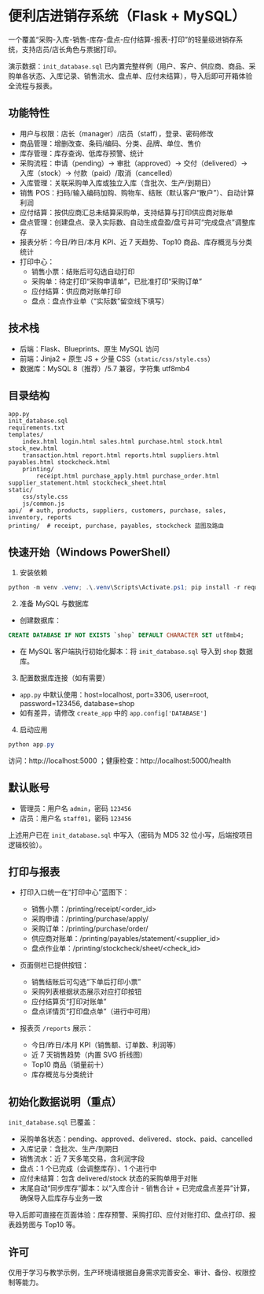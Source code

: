 # 便利店进销存系统（Flask + MySQL）

一个覆盖“采购-入库-销售-库存-盘点-应付结算-报表-打印”的轻量级进销存系统，支持店员/店长角色与票据打印。

演示数据：`init_database.sql` 已内置完整样例（用户、客户、供应商、商品、采购单各状态、入库记录、销售流水、盘点单、应付未结算），导入后即可开箱体验全流程与报表。

## 功能特性

- 用户与权限：店长（manager）/店员（staff），登录、密码修改
- 商品管理：增删改查、条码/编码、分类、品牌、单位、售价
- 库存管理：库存查询、低库存预警、统计
- 采购流程：申请（pending）→ 审批（approved）→ 交付（delivered）→ 入库（stock）→ 付款（paid）/取消（cancelled）
- 入库管理：关联采购单入库或独立入库（含批次、生产/到期日）
- 销售 POS：扫码/输入编码加购、购物车、结账（默认客户“散户”）、自动计算利润
- 应付结算：按供应商汇总未结算采购单，支持结算与打印供应商对账单
- 盘点管理：创建盘点、录入实际数、自动生成盘盈/盘亏并可“完成盘点”调整库存
- 报表分析：今日/昨日/本月 KPI、近 7 天趋势、Top10 商品、库存概览与分类统计
- 打印中心：
  - 销售小票：结账后可勾选自动打印
  - 采购单：待定打印“采购申请单”，已批准打印“采购订单”
  - 应付结算：供应商对账单打印
  - 盘点：盘点作业单（“实际数”留空线下填写）

## 技术栈

- 后端：Flask、Blueprints、原生 MySQL 访问
- 前端：Jinja2 + 原生 JS + 少量 CSS（`static/css/style.css`）
- 数据库：MySQL 8（推荐）/5.7 兼容，字符集 utf8mb4

## 目录结构

```
app.py
init_database.sql
requirements.txt
templates/
	index.html login.html sales.html purchase.html stock.html stock_new.html
	transaction.html report.html reports.html suppliers.html payables.html stockcheck.html
	printing/
		receipt.html purchase_apply.html purchase_order.html supplier_statement.html stockcheck_sheet.html
static/
	css/style.css
	js/common.js
api/  # auth, products, suppliers, customers, purchase, sales, inventory, reports
printing/  # receipt, purchase, payables, stockcheck 蓝图及路由
```

## 快速开始（Windows PowerShell）

1. 安装依赖

```powershell
python -m venv .venv; .\.venv\Scripts\Activate.ps1; pip install -r requirements.txt
```

2. 准备 MySQL 与数据库

- 创建数据库：

```sql
CREATE DATABASE IF NOT EXISTS `shop` DEFAULT CHARACTER SET utf8mb4;
```

- 在 MySQL 客户端执行初始化脚本：将 `init_database.sql` 导入到 `shop` 数据库。

3. 配置数据库连接（如有需要）

- `app.py` 中默认使用：host=localhost, port=3306, user=root, password=123456, database=shop
- 如有差异，请修改 `create_app` 中的 `app.config['DATABASE']`

4. 启动应用

```powershell
python app.py
```

访问：http://localhost:5000 ；健康检查：http://localhost:5000/health

## 默认账号

- 管理员：用户名 `admin`，密码 `123456`
- 店员：用户名 `staff01`，密码 `123456`

上述用户已在 `init_database.sql` 中写入（密码为 MD5 32 位小写，后端按项目逻辑校验）。

## 打印与报表

- 打印入口统一在“打印中心”蓝图下：
  - 销售小票：/printing/receipt/<order_id>
  - 采购申请：/printing/purchase/apply/<id>
  - 采购订单：/printing/purchase/order/<id>
  - 供应商对账单：/printing/payables/statement/<supplier_id>
  - 盘点作业单：/printing/stockcheck/sheet/<check_id>
- 页面侧栏已提供按钮：

  - 销售结账后可勾选“下单后打印小票”
  - 采购列表根据状态展示对应打印按钮
  - 应付结算页“打印对账单”
  - 盘点详情页“打印盘点单”（进行中可用）

- 报表页 `/reports` 展示：
  - 今日/昨日/本月 KPI（销售额、订单数、利润等）
  - 近 7 天销售趋势（内置 SVG 折线图）
  - Top10 商品（销量前十）
  - 库存概览与分类统计

## 初始化数据说明（重点）

`init_database.sql` 已覆盖：

- 采购单各状态：pending、approved、delivered、stock、paid、cancelled
- 入库记录：含批次、生产/到期日
- 销售流水：近 7 天多笔交易，含利润字段
- 盘点：1 个已完成（会调整库存）、1 个进行中
- 应付未结算：包含 delivered/stock 状态的采购单用于对账
- 末尾自动“同步库存”脚本：以“入库合计 - 销售合计 + 已完成盘点差异”计算，确保导入后库存与业务一致

导入后即可直接在页面体验：库存预警、采购打印、应付对账打印、盘点打印、报表趋势图与 Top10 等。

## 许可

仅用于学习与教学示例，生产环境请根据自身需求完善安全、审计、备份、权限控制等能力。
